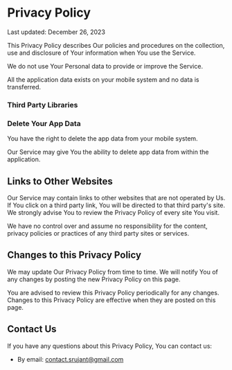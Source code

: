 # Privacy Policy

Last updated: December 26, 2023

This Privacy Policy describes Our policies and procedures on the collection, use and disclosure of Your information when You use the Service.

We do not use Your Personal data to provide or improve the Service. 

All the application data exists on your mobile system and no data is transferred.

### Third Party Libraries

### Delete Your App Data

You have the right to delete the app data from your mobile system.

Our Service may give You the ability to delete app data from within the application.


## Links to Other Websites

Our Service may contain links to other websites that are not operated by Us. If You click on a third party link, You will be directed to that third party's site. We strongly advise You to review the Privacy Policy of every site You visit.

We have no control over and assume no responsibility for the content, privacy policies or practices of any third party sites or services.

## Changes to this Privacy Policy

We may update Our Privacy Policy from time to time. We will notify You of any changes by posting the new Privacy Policy on this page.

You are advised to review this Privacy Policy periodically for any changes. Changes to this Privacy Policy are effective when they are posted on this page.

## Contact Us

If you have any questions about this Privacy Policy, You can contact us:

- By email: contact.srujant@gmail.com
